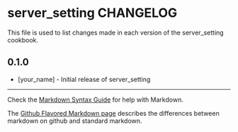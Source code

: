 server_setting CHANGELOG
========================

This file is used to list changes made in each version of the server_setting cookbook.

0.1.0
-----
- [your_name] - Initial release of server_setting

- - -
Check the [Markdown Syntax Guide](http://daringfireball.net/projects/markdown/syntax) for help with Markdown.

The [Github Flavored Markdown page](http://github.github.com/github-flavored-markdown/) describes the differences between markdown on github and standard markdown.

